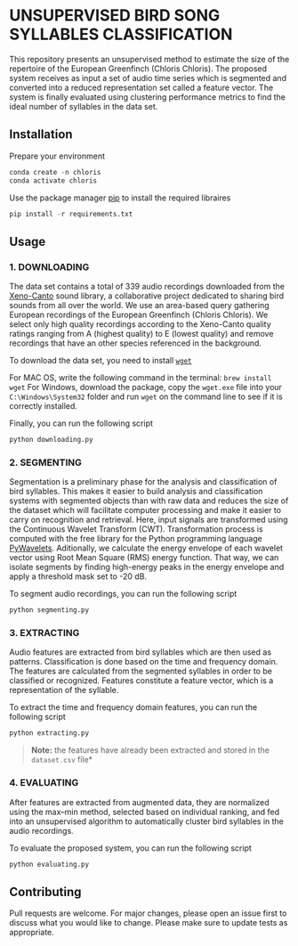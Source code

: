 # UNSUPERVISED BIRD SONG SYLLABLES CLASSIFICATION

This repository presents an unsupervised method to estimate the size of the repertoire of the European Greenfinch (Chloris Chloris). The proposed system receives as input a set of audio time series which is segmented and converted into a reduced representation set called a feature vector. The system is finally evaluated using clustering performance metrics to find the ideal number of syllables in the data set.

## Installation

Prepare your environment

```python
conda create -n chloris
conda activate chloris
```
Use the package manager [pip](https://pip.pypa.io/en/stable/) to install the required libraires

```python
pip install -r requirements.txt
``` 
## Usage
### 1. DOWNLOADING

The data set contains a total of 339 audio recordings downloaded from the [Xeno-Canto](https://xeno-canto.org/) sound library, a collaborative project dedicated to sharing bird sounds from all over the world. We use an area-based query gathering European recordings of the European Greenfinch (Chloris Chloris). We select only high quality recordings according to the Xeno-Canto quality ratings ranging from A (highest quality) to E (lowest quality) and remove recordings that have an other species referenced in the background.

To download the data set, you need to install [`wget`](https://www.gnu.org/software/wget/)

For MAC OS, write the following command in the terminal: `brew install wget`
For Windows, download the package, copy the `wget.exe` file into your `C:\Windows\System32` folder and run `wget` on the command line to see if it is correctly installed.

Finally, you can run the following script

```python
python downloading.py
```

### 2. SEGMENTING

Segmentation is a preliminary phase for the analysis and classification of bird syllables. This makes it easier to build analysis and classification systems with segmented objects than with raw data and reduces the size of the dataset which will facilitate computer processing and make it easier to carry on recognition and retrieval. Here, input signals are transformed using the Continuous Wavelet Transform (CWT). Transformation process is computed with the free library for the Python programming language [PyWavelets](https://pypi.org/project/PyWavelets). Aditionally, we calculate the energy envelope of each wavelet vector using Root Mean Square (RMS) energy function. That way, we can isolate segments by finding high-energy peaks in the energy envelope and apply a threshold mask set to -20 dB.

To segment audio recordings, you can run the following script

```python
python segmenting.py
```

### 3. EXTRACTING

Audio features are extracted from bird syllables which are then used as patterns. Classification is done based on the time and frequency domain. The features are calculated from the segmented syllables in order to be classified or recognized. Features constitute a feature vector, which is a representation of the syllable.

To extract the time and frequency domain features, you can run the following script

```python
python extracting.py
```
>**Note:** the features have already been extracted and stored in the `dataset.csv` file* 

### 4. EVALUATING

After features are extracted from augmented data, they are normalized using the max–min method, selected based on individual ranking, and fed into an unsupervised algorithm to automatically cluster bird syllables in the audio recordings.

To evaluate the proposed system, you can run the following script

```python
python evaluating.py
```

## Contributing
Pull requests are welcome. For major changes, please open an issue first to discuss what you would like to change.
Please make sure to update tests as appropriate.
